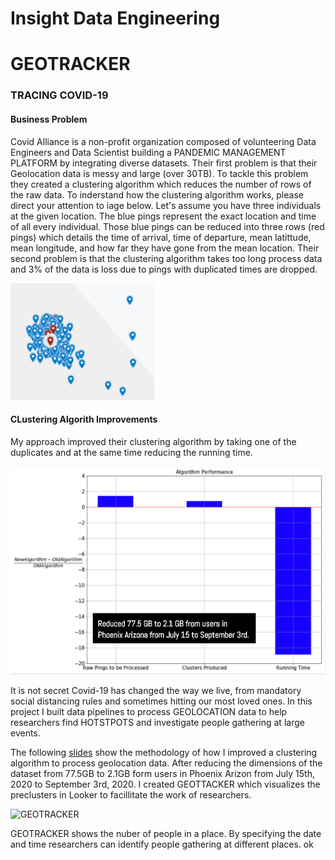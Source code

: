 # Insight Data Engineering

# GEOTRACKER
### TRACING COVID-19

#### Business Problem
Covid Alliance is a non-profit organization composed of volunteering Data Engineers and Data Scientist building a PANDEMIC MANAGEMENT PLATFORM by integrating diverse datasets. Their first problem is that their Geolocation data is messy and large (over 30TB). To tackle this problem they created a clustering algorithm which reduces the number of rows of the raw data. To inderstand how the clustering algorithm works, please direct your attention to iage below. Let's assume you have three individuals at the given location. The blue pings represent the exact location and time of all every individual. Those blue pings can be reduced into three rows (red pings) which details the time of arrival, time of departure, mean latittude, mean longitude, and how far they have gone from the mean location. Their second problem is that the clustering algorithm takes too long process data and 3% of the data is loss due to pings with duplicated times are dropped. 

   ![Clustering Pings](https://github.com/carlosezmz/Insight-Data-Engineering-Covid19/blob/master/Images/Clustering%20Pings.png)

#### CLustering Algorith Improvements
My approach improved their clustering algorithm by taking one of the duplicates and at the same time reducing the running time.

![Algorithm Performance](https://github.com/carlosezmz/Insight-Data-Engineering-Covid19/blob/master/Images/Algorithm%20Performance.png)

It is not secret Covid-19 has changed the way we live, from mandatory social distancing rules and sometimes hitting our most loved ones. In this project I built data pipelines to process GEOLOCATION data to help researchers find HOTSTPOTS and investigate people gathering at large events.


The following [slides](https://docs.google.com/presentation/d/1e2P15HbtsJ3QiQXl0H0nv10ulYOfAeWvLBiVEU1aJ9k/edit#slide=id.g6b20e22304_0_78) show the methodology of how I improved a clustering algorithm to process geolocation data. After reducing the dimensions of the dataset from 77.5GB to 2.1GB form users in Phoenix Arizon from July 15th, 2020 to September 3rd, 2020. I created GEOTTACKER which visualizes the preclusters in Looker to facillitate the work of researchers.

![GEOTRACKER](./GEOTRACKER/GEOTRACKER.gif)

GEOTRACKER shows the nuber of people in a place. By specifying the date and  time researchers can identify people gathering at different places.
ok
